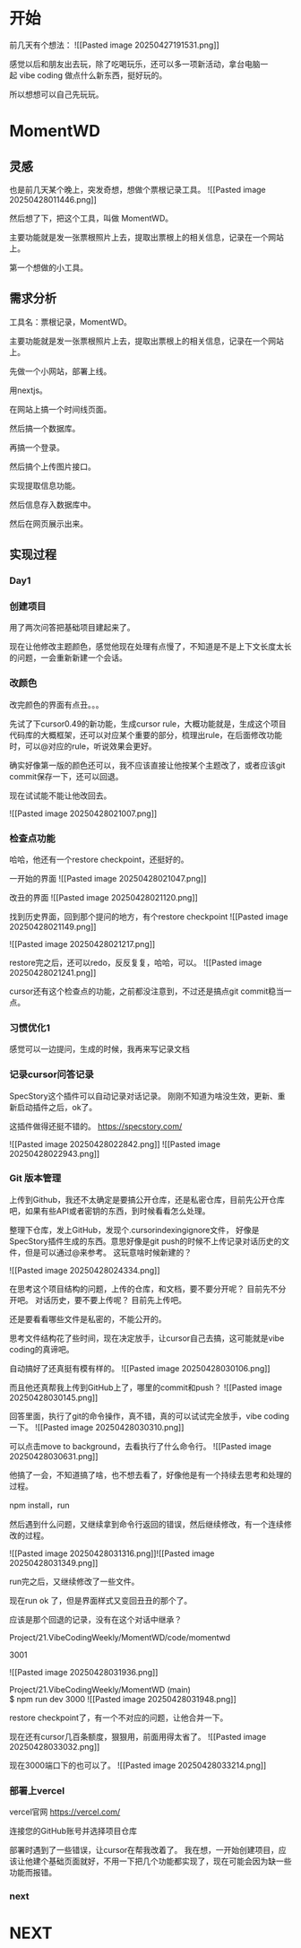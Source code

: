
# 开始

前几天有个想法：
![[Pasted image 20250427191531.png]]

感觉以后和朋友出去玩，除了吃喝玩乐，还可以多一项新活动，拿台电脑一起 vibe coding 做点什么新东西，挺好玩的。 ​​​

所以想想可以自己先玩玩。

# MomentWD

## 灵感

也是前几天某个晚上，突发奇想，想做个票根记录工具。
![[Pasted image 20250428011446.png]]

然后想了下，把这个工具，叫做 MomentWD。

主要功能就是发一张票根照片上去，提取出票根上的相关信息，记录在一个网站上。

第一个想做的小工具。

## 需求分析

工具名：票根记录，MomentWD。

主要功能就是发一张票根照片上去，提取出票根上的相关信息，记录在一个网站上。

先做一个小网站，部署上线。

用nextjs。

在网站上搞一个时间线页面。

然后搞一个数据库。

再搞一个登录。

然后搞个上传图片接口。

实现提取信息功能。

然后信息存入数据库中。

然后在网页展示出来。

## 实现过程

### Day1

### 创建项目

用了两次问答把基础项目建起来了。

现在让他修改主题颜色，感觉他现在处理有点慢了，不知道是不是上下文长度太长的问题，一会重新新建一个会话。

### 改颜色
改完颜色的界面有点丑。。。

先试了下cursor0.49的新功能，生成cursor rule，大概功能就是，生成这个项目代码库的大概框架，还可以对应某个重要的部分，梳理出rule，在后面修改功能时，可以@对应的rule，听说效果会更好。

确实好像第一版的颜色还可以，我不应该直接让他按某个主题改了，或者应该git commit保存一下，还可以回退。

现在试试能不能让他改回去。

![[Pasted image 20250428021007.png]]

### 检查点功能
哈哈，他还有一个restore checkpoint，还挺好的。

一开始的界面
![[Pasted image 20250428021047.png]]


改丑的界面
![[Pasted image 20250428021120.png]]

找到历史界面，回到那个提问的地方，有个restore checkpoint
![[Pasted image 20250428021149.png]]

![[Pasted image 20250428021217.png]]

restore完之后，还可以redo，反反复复，哈哈，可以。
![[Pasted image 20250428021241.png]]

cursor还有这个检查点的功能，之前都没注意到，不过还是搞点git commit稳当一点。

### 习惯优化1
感觉可以一边提问，生成的时候，我再来写记录文档

### 记录cursor问答记录

SpecStory这个插件可以自动记录对话记录。
刚刚不知道为啥没生效，更新、重新启动插件之后，ok了。

这插件做得还挺不错的。
https://specstory.com/

![[Pasted image 20250428022842.png]]
![[Pasted image 20250428022943.png]]



### Git 版本管理

上传到Github，我还不太确定是要搞公开仓库，还是私密仓库，目前先公开仓库吧，如果有些API或者密钥的东西，到时候看看怎么处理。

整理下仓库，发上GitHub，发现个.cursorindexingignore文件，
好像是SpecStory插件生成的东西。意思好像是git push的时候不上传记录对话历史的文件，但是可以通过@来参考。
这玩意啥时候新建的？

![[Pasted image 20250428024334.png]]

在思考这个项目结构的问题，上传的仓库，和文档，要不要分开呢？
目前先不分开吧。
对话历史，要不要上传呢？
目前先上传吧。

还是要看看哪些文件是私密的，不能公开的。

思考文件结构花了些时间，现在决定放手，让cursor自己去搞，这可能就是vibe coding的真谛吧。

自动搞好了还真挺有模有样的。
![[Pasted image 20250428030106.png]]

而且他还真帮我上传到GitHub上了，哪里的commit和push？
![[Pasted image 20250428030145.png]]

回答里面，执行了git的命令操作，真不错，真的可以试试完全放手，vibe coding一下。
![[Pasted image 20250428030310.png]]


可以点击move to background，去看执行了什么命令行。
![[Pasted image 20250428030631.png]]


他搞了一会，不知道搞了啥，也不想去看了，好像他是有一个持续去思考和处理的过程。

npm install，run

然后遇到什么问题，又继续拿到命令行返回的错误，然后继续修改，有一个连续修改的过程。


![[Pasted image 20250428031316.png]]![[Pasted image 20250428031349.png]]

run完之后，又继续修改了一些文件。

现在run ok 了，但是界面样式又变回丑丑的那个了。

应该是那个回退的记录，没有在这个对话中继承？



Project/21.VibeCodingWeekly/MomentWD/code/momentwd

3001

![[Pasted image 20250428031936.png]]

Project/21.VibeCodingWeekly/MomentWD (main)  
$ npm run dev
3000
![[Pasted image 20250428031948.png]]

restore checkpoint了，有一个不对应的问题，让他合并一下。


现在还有cursor几百条额度，狠狠用，前面用得太省了。
![[Pasted image 20250428033032.png]]

现在3000端口下的也可以了。
![[Pasted image 20250428033214.png]]


### 部署上vercel


vercel官网
https://vercel.com/


连接您的GitHub账号并选择项目仓库

部署时遇到了一些错误，让cursor在帮我改着了。
我在想，一开始创建项目，应该让他建个基础页面就好，不用一下把几个功能都实现了，现在可能会因为缺一些功能而报错。




















### next





# NEXT